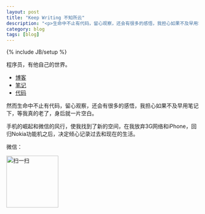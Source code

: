 ```yaml
---
layout: post
title: "Keep Writing 不知所云"
description: "<p>生命中不止有代码，留心观察，还会有很多的感悟，我担心如果不及早用笔记下，等我真的老了，身后就一片空白。</p><p>手机的崛起和微信的风行，使我找到了新的空间，在我放弃3G网络和iPhone，回归Nokia功能机之后，决定倾心记录过去和现在的生活。</p>"
category: blog
tags: [blog]
---
```

{% include JB/setup %}

程序员，有他自己的世界。

* [博客](http://chenzixin.com/)
* [笔记](http://christen.cn/)
* [代码](https://gist.github.com/chenzixin/)

然而生命中不止有代码，留心观察，还会有很多的感悟，我担心如果不及早用笔记下，等我真的老了，身后就一片空白。

手机的崛起和微信的风行，使我找到了新的空间，在我放弃3G网络和iPhone，回归Nokia功能机之后，决定倾心记录过去和现在的生活。

微信：

<img src="http://chenzixin.com/static/img/wechat.jpg" width="136px" height="136px" alt="扫一扫">
